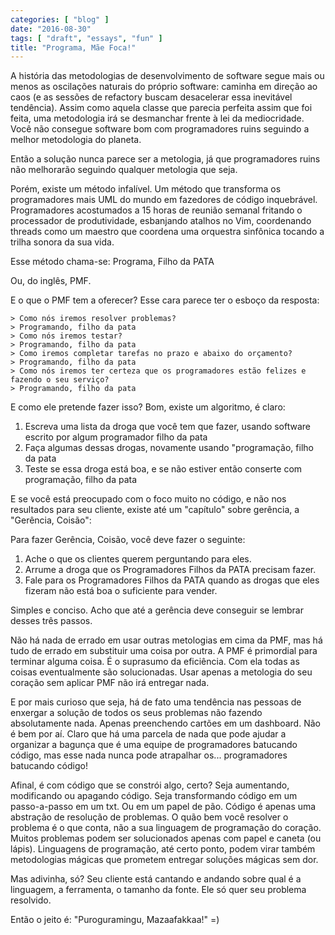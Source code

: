 ```yaml
---
categories: [ "blog" ]
date: "2016-08-30"
tags: [ "draft", "essays", "fun" ]
title: "Programa, Mãe Foca!"
---
```

A história das metodologias de desenvolvimento de software segue mais ou menos as oscilações naturais do próprio software: caminha em direção ao caos (e as sessões de refactory buscam desacelerar essa inevitável tendência). Assim como aquela classe que parecia perfeita assim que foi feita, uma metodologia irá se desmanchar frente à lei da mediocridade. Você não consegue software bom com programadores ruins seguindo a melhor metodologia do planeta.

Então a solução nunca parece ser a metologia, já que programadores ruins não melhorarão seguindo qualquer metologia que seja.

Porém, existe um método infalível. Um método que transforma os programadores mais UML do mundo em fazedores de código inquebrável. Programadores acostumados a 15 horas de reunião semanal fritando o processador de produtividade, esbanjando atalhos no Vim, coordenando threads como um maestro que coordena uma orquestra sinfônica tocando a trilha sonora da sua vida.

Esse método chama-se: Programa, Filho da PATA

Ou, do inglês, PMF.

E o que o PMF tem a oferecer? Esse cara parece ter o esboço da resposta:

    > Como nós iremos resolver problemas?
    > Programando, filho da pata
    > Como nós iremos testar?
    > Programando, filho da pata
    > Como iremos completar tarefas no prazo e abaixo do orçamento?
    > Programando, filho da pata
    > Como nós iremos ter certeza que os programadores estão felizes e fazendo o seu serviço?
    > Programando, filho da pata

E como ele pretende fazer isso? Bom, existe um algoritmo, é claro:

 1. Escreva uma lista da droga que você tem que fazer, usando software escrito por algum programador filho da pata
 2. Faça algumas dessas drogas, novamente usando "programação, filho da pata
 3. Teste se essa droga está boa, e se não estiver então conserte com programação, filho da pata

E se você está preocupado com o foco muito no código, e não nos resultados para seu cliente, existe até um "capítulo" sobre gerência, a "Gerência, Coisão":

Para fazer Gerência, Coisão, você deve fazer o seguinte:

 1. Ache o que os clientes querem perguntando para eles.
 2. Arrume a droga que os Programadores Filhos da PATA precisam fazer.
 3. Fale para os Programadores Filhos da PATA quando as drogas que eles fizeram não está boa o suficiente para vender.

Simples e conciso. Acho que até a gerência deve conseguir se lembrar desses três passos.


Não há nada de errado em usar outras metologias em cima da PMF, mas há tudo de errado em substituir uma coisa por outra. A PMF é primordial para terminar alguma coisa. É o suprasumo da eficiência. Com ela todas as coisas eventualmente são solucionadas. Usar apenas a metologia do seu coração sem aplicar PMF não irá entregar nada.

E por mais curioso que seja, há de fato uma tendência nas pessoas de enxergar a solução de todos os seus problemas não fazendo absolutamente nada. Apenas preenchendo cartões em um dashboard. Não é bem por aí. Claro que há uma parcela de nada que pode ajudar a organizar a bagunça que é uma equipe de programadores batucando código, mas esse nada nunca pode atrapalhar os... programadores batucando código!

Afinal, é com código que se constrói algo, certo? Seja aumentando, modificando ou apagando código. Seja transformando código em um passo-a-passo em um txt. Ou em um papel de pão. Código é apenas uma abstração de resolução de problemas. O quão bem você resolver o problema é o que conta, não a sua linguagem de programação do coração. Muitos problemas podem ser solucionados apenas com papel e caneta (ou lápis). Linguagens de programação, até certo ponto, podem virar também metodologias mágicas que prometem entregar soluções mágicas sem dor.

Mas adivinha, só? Seu cliente está cantando e andando sobre qual é a linguagem, a ferramenta, o tamanho da fonte. Ele só quer seu problema resolvido.

Então o jeito é: "Puroguramingu, Mazaafakkaa!" =)
